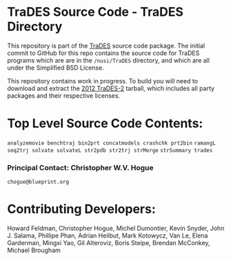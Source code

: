 # TraDES Source Code - TraDES Directory

This repository is part of the [TraDES](http://trades.blueprint.org) source code package. 
The initial commit to GitHub for this repo contains the source code for TraDES programs 
which are are in the `/nusi/TraDES` directory, and which are all under the Simplified BSD License.

This repository contains work in progress.  To build you will need
to download and extract the [2012 TraDES-2](https://us-east.manta.joyent.com/profhogue/public/TraDES-2/120612b_TraDES_Source.tar.gz)
tarball, which includes all party packages and their respective licenses.


# Top Level Source Code Contents:

`analyzemovie benchtraj bin2prt concatmodels crashchk prt2bin`
`ramangL seq2trj solvate solvateL str2pdb str2trj strMerge`
`strSummary trades`

### Principal Contact: Christopher W.V. Hogue  

  `chogue@blueprint.org`

# Contributing Developers:

Howard Feldman, 
Christopher Hogue,
Michel Dumontier,
Kevin Snyder,
John J. Salama,
Phillipe Phan,
Adrian Heilbut, 
Mark Kotowycz,
Van Le,
Elena Garderman,
Mingxi Yao,
Gil Alteroviz,
Boris Steipe,
Brendan McConkey,
Michael Brougham
